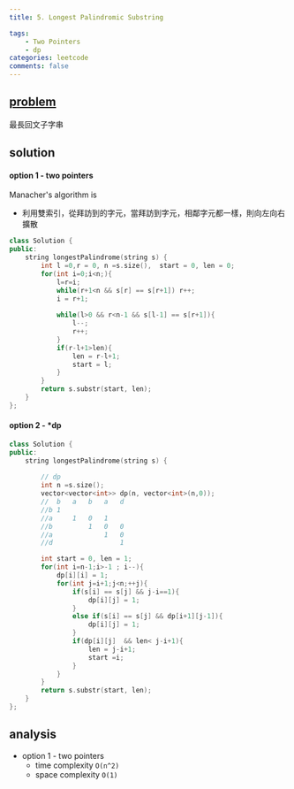 ```yaml
---
title: 5. Longest Palindromic Substring

tags:  
    - Two Pointers
    - dp
categories: leetcode
comments: false
---
```


## [problem](https://leetcode.com/problems/longest-palindromic-substring/)

最長回文子字串
## solution
#### option 1 - two pointers
Manacher's algorithm is
- 利用雙索引，從拜訪到的字元，當拜訪到字元，相鄰字元都一樣，則向左向右擴散
```c++
class Solution {
public:
    string longestPalindrome(string s) {
        int l =0,r = 0, n =s.size(),  start = 0, len = 0;
        for(int i=0;i<n;){
            l=r=i;
            while(r+1<n && s[r] == s[r+1]) r++;
            i = r+1;
            
            while(l>0 && r<n-1 && s[l-1] == s[r+1]){
                l--;
                r++;
            }
            if(r-l+1>len){
                len = r-l+1;
                start = l;
            }
        }
        return s.substr(start, len);
    }
};
```
#### option 2 - *dp

```c++
class Solution {
public:
    string longestPalindrome(string s) {
        
        // dp 
        int n =s.size();
        vector<vector<int>> dp(n, vector<int>(n,0));
        //  b   a   b   a   d
        //b 1   
        //a     1   0   1
        //b         1   0   0
        //a             1   0
        //d                 1

        int start = 0, len = 1;
        for(int i=n-1;i>-1 ; i--){
            dp[i][i] = 1;
            for(int j=i+1;j<n;++j){
                if(s[i] == s[j] && j-i==1){
                    dp[i][j] = 1;
                }
                else if(s[i] == s[j] && dp[i+1][j-1]){
                    dp[i][j] = 1;
                }
                if(dp[i][j]  && len< j-i+1){
                    len = j-i+1;
                    start =i;
                }
            }
        }
        return s.substr(start, len);
    }
};
```
## analysis
- option 1 - two pointers
    - time complexity `O(n^2)`
    - space complexity `O(1)`
